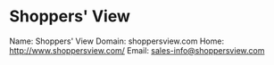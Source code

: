 
# Shoppers' View

Name: Shoppers' View
Domain: shoppersview.com
Home: http://www.shoppersview.com/
Email: sales-info@shoppersview.com
